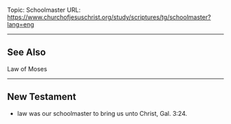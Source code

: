 Topic: Schoolmaster
URL: https://www.churchofjesuschrist.org/study/scriptures/tg/schoolmaster?lang=eng

---

## See Also

Law of Moses

---

## New Testament

- law was our schoolmaster to bring us unto Christ, Gal. 3:24.

